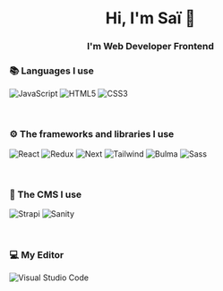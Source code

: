 <h1 align="center">Hi, I'm Saï 👋</h1>
<h3 align="center">I'm Web Developer Frontend</h3>


### 📚 Languages I use

![JavaScript](https://img.shields.io/badge/javascript-%23323330.svg?style=for-the-badge&logo=javascript&logoColor=%23F7DF1E)
![HTML5](https://img.shields.io/badge/html5-%23E34F26.svg?style=for-the-badge&logo=html5&logoColor=white)
![CSS3](https://img.shields.io/badge/css3-%231572B6.svg?style=for-the-badge&logo=css3&logoColor=white)

<br />

### ⚙️ The frameworks and libraries I use

![React](https://img.shields.io/badge/react-%2320232a.svg?style=for-the-badge&logo=react&logoColor=%2361DAFB)
![Redux](https://img.shields.io/badge/Redux-764abc?style=for-the-badge&logo=redux&logoColor=white)
![Next](https://img.shields.io/badge/next-111?style=for-the-badge&logo=next.js&logoColor=white)
![Tailwind](https://img.shields.io/badge/tailwind-38bdf8?style=for-the-badge&logo=tailwindCSS&logoColor=white)
![Bulma](https://img.shields.io/badge/bulma-00d1b2?style=for-the-badge&logo=bulma&logoColor=white)
![Sass](https://img.shields.io/badge/sass-bf4080?style=for-the-badge&logo=sass&logoColor=white)

<br />

### 📁 The CMS I use

![Strapi](https://img.shields.io/badge/strapi-8c4bff?style=for-the-badge&logo=strapi&logoColor=white)
![Sanity](https://img.shields.io/badge/sanity-f03e2f?style=for-the-badge&logo=Sanity&logoColor=white)

<br />

### 💻 My Editor

![Visual Studio Code](https://img.shields.io/badge/Visual%20Studio%20Code-0078d7.svg?style=for-the-badge&logo=visual-studio-code&logoColor=white)
